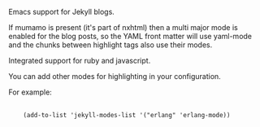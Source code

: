 Emacs support for Jekyll blogs.

If mumamo is present (it's part of nxhtml) then a multi major mode is enabled for the blog posts, so the YAML front matter will use yaml-mode and the chunks between highlight tags also use their modes.

Integrated support for ruby and javascript.

You can add other modes for highlighting in your configuration.

For example:

<pre>
  <code>
    (add-to-list 'jekyll-modes-list '("erlang" 'erlang-mode))
  </code>
</pre>